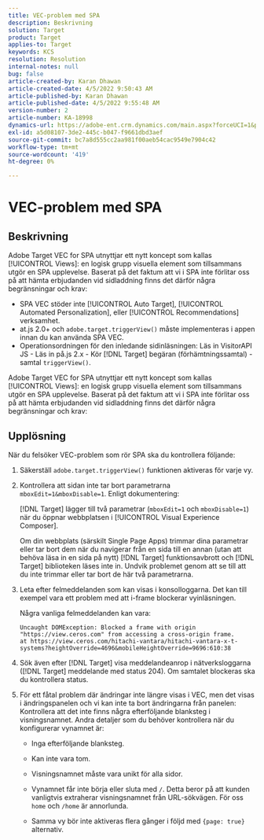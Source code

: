 ```yaml
---
title: VEC-problem med SPA
description: Beskrivning
solution: Target
product: Target
applies-to: Target
keywords: KCS
resolution: Resolution
internal-notes: null
bug: false
article-created-by: Karan Dhawan
article-created-date: 4/5/2022 9:50:43 AM
article-published-by: Karan Dhawan
article-published-date: 4/5/2022 9:55:48 AM
version-number: 2
article-number: KA-18998
dynamics-url: https://adobe-ent.crm.dynamics.com/main.aspx?forceUCI=1&pagetype=entityrecord&etn=knowledgearticle&id=825963d6-c5b4-ec11-983f-000d3a5d0d73
exl-id: a5d08107-3de2-445c-b047-f9661dbd3aef
source-git-commit: bc7a8d555cc2aa981f00aeb54cac9549e7904c42
workflow-type: tm+mt
source-wordcount: '419'
ht-degree: 0%

---
```


# VEC-problem med SPA

## Beskrivning

Adobe Target VEC for SPA utnyttjar ett nytt koncept som kallas [!UICONTROL Views]: en logisk grupp visuella element som tillsammans utgör en SPA upplevelse. Baserat på det faktum att vi i SPA inte förlitar oss på att hämta erbjudanden vid sidladdning finns det därför några begränsningar och krav:

- SPA VEC stöder inte [!UICONTROL Auto Target], [!UICONTROL Automated Personalization], eller [!UICONTROL Recommendations] verksamhet.
- at.js 2.0+ och `adobe.target.triggerView()` måste implementeras i appen innan du kan använda SPA VEC.
- Operationsordningen för den inledande sidinläsningen: Läs in VisitorAPI JS - Läs in på.js 2.x - Kör [!DNL Target] begäran (förhämtningssamtal) - samtal `triggerView()`.

Adobe Target VEC for SPA utnyttjar ett nytt koncept som kallas [!UICONTROL Views]: en logisk grupp visuella element som tillsammans utgör en SPA upplevelse. Baserat på det faktum att vi i SPA inte förlitar oss på att hämta erbjudanden vid sidladdning finns det därför några begränsningar och krav:

## Upplösning

När du felsöker VEC-problem som rör SPA ska du kontrollera följande:

1. Säkerställ `adobe.target.triggerView()` funktionen aktiveras för varje vy.

1. Kontrollera att sidan inte tar bort parametrarna `mboxEdit=1&mboxDisable=1`. Enligt dokumentering:

   [!DNL Target] lägger till två parametrar (`mboxEdit=1` och `mboxDisable=1`) när du öppnar webbplatsen i [!UICONTROL Visual Experience Composer].

   Om din webbplats (särskilt Single Page Apps) trimmar dina parametrar eller tar bort dem när du navigerar från en sida till en annan (utan att behöva läsa in en sida på nytt) [!DNL Target] funktionsavbrott och [!DNL Target] biblioteken läses inte in. Undvik problemet genom att se till att du inte trimmar eller tar bort de här två parametrarna.

1. Leta efter felmeddelanden som kan visas i konsolloggarna. Det kan till exempel vara ett problem med att i-frame blockerar vyinläsningen.

   Några vanliga felmeddelanden kan vara: 

   ```
   Uncaught DOMException: Blocked a frame with origin "https://view.ceros.com" from accessing a cross-origin frame.
   at https://view.ceros.com/hitachi-vantara/hitachi-vantara-x-t-systems?heightOverride=4696&mobileHeightOverride=9696:610:38
   ```

1. Sök även efter [!DNL Target] visa meddelandeanrop i nätverksloggarna ([!DNL Target] meddelande med status 204). Om samtalet blockeras ska du kontrollera status.

1. För ett fåtal problem där ändringar inte längre visas i VEC, men det visas i ändringspanelen och vi kan inte ta bort ändringarna från panelen: Kontrollera att det inte finns några efterföljande blanksteg i visningsnamnet. Andra detaljer som du behöver kontrollera när du konfigurerar vynamnet är: 

   - Inga efterföljande blanksteg.

   - Kan inte vara tom.

   - Visningsnamnet måste vara unikt för alla sidor.

   - Vynamnet får inte börja eller sluta med `/`. Detta beror på att kunden vanligtvis extraherar visningsnamnet från URL-sökvägen. För oss `home` och `/home` är annorlunda.

   - Samma vy bör inte aktiveras flera gånger i följd med `{page: true}` alternativ.

